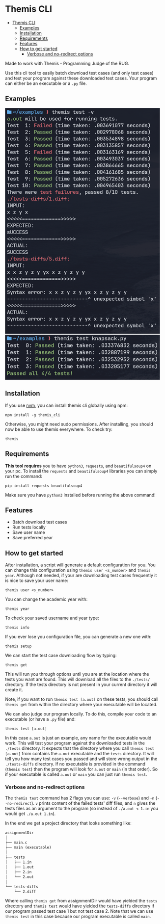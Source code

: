 # Themis CLI


<!--toc:start-->
- [Themis CLI](#themis-cli)
  - [Examples](#examples)
  - [Installation](#installation)
  - [Requirements](#requirements)
  - [Features](#features)
  - [How to get started](#how-to-get-started)
    - [Verbose and no-redirect options](#verbose-and-no-redirect-options)
<!--toc:end-->


Made to work with Themis - Programming Judge of the RUG.

Use this cli tool to easily batch download test cases (and only test cases) and test your program against these downloaded test cases. Your program can either be an executable or a `.py` file.

## Examples
![test_verbose](./test_verbose_example.png)
![test_python](./test_python_example.png)

## Installation
If you use [nvm](https://github.com/nvm-sh/nvm), you can install themis cli globally using npm:
```
npm install -g themis_cli
```
Otherwise, you might need sudo permissions.
After installing, you should now be able to use themis everywhere. To check try:
```
themis
```

## Requirements
**This tool requires** you to have `python3`, `requests`, and `beautifulsoup4` on your pc. To install the `requests` and `beautifulsoup4` libraries you can simply run the command:
```
pip install requests beautifulsoup4
```
Make sure you have `python3` installed before running the above command!

## Features
- Batch download test cases
- Run tests locally
- Save user name
- Save preferred year

## How to get started
After installation, a script will generate a default configuration for you.
You can change this configuration using `themis user <s_number>` and `themis year`.
Although not needed, if your are downloading test cases frequently it is nice to save your user name:
```
themis user <s_number>
```
You can change the academic year with:
```
themis year
```
To check your saved username and year type:
```
themis info
```
If you ever lose you configuration file, you can generate a new one with:
```
themis setup
```
We can start the test case downloading flow by typing:
```
themis get
```
This will run you through options until you are at the location where the tests you want are found.
This will download all the files to the `./tests/` directory.
If the tests directory is not present in your current directory it will create it.

Note, if you want to run `themis test [a.out]` on these tests, you should call `themis get` from within the directory where your executable will be located.

We can also judge our program locally. To do this, compile your code to an executable (or have a `.py` file) and:
```
themis test [a.out]
```
In this case `a.out` is just an example, any name for the executable would work.
This will test your program against the downloaded tests in the `./tests` directory.
It expects that the directory where you call `themis test [a.out]` from contains the `a.out` executable and the `tests` directory.
It will tell you how many test cases you passed and will store wrong output in the `./tests-diffs` directory.
If no executable is provided in the command (`themis test`) then the program will look for `a.out` or `main` (in that order).
So if your executable is called `a.out` or `main` you can just run `themis test`.

### Verbose and no-redirect options
The `themis test` command has 2 flags you can use: `-v` (`--verbose`) and `-n` (`--no-redirect`). `v` prints content of the failed tests' diff files, and `n` gives the tests files as an argument to the program (so instead of `./a.out < 1.in` you would get `./a.out 1.in`).

In the end we get a project directory that looks something like:
```
assignmentDir
│
├── main.c
├── main (executable)
│
├── tests
│   ├── 1.in
│   ├── 1.out
│   ├── 2.in
│   └── 2.out
│
└── tests-diffs
    └── 2.diff
```
Where calling `themis get` from assignmentDir would have yielded the `tests` directory and `themis test` would have yielded the `tests-diffs` directory if our program passed test case 1 but not test case 2.
Note that we can use `themis test` in this case because our program executable is called `main`.
